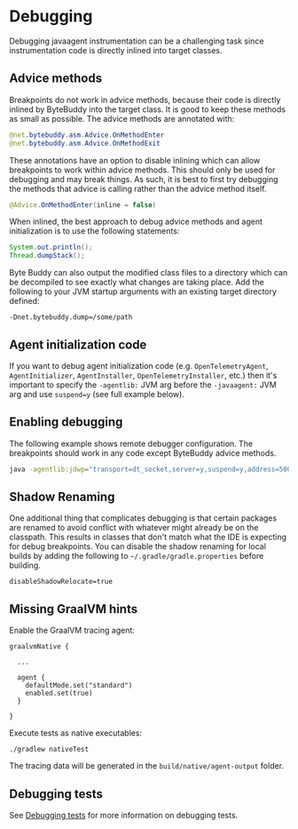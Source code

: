 # Debugging

Debugging javaagent instrumentation can be a challenging task since instrumentation
code is directly inlined into target classes.

## Advice methods

Breakpoints do not work in advice methods, because their code is directly inlined
by ByteBuddy into the target class. It is good to keep these methods as small as possible.
The advice methods are annotated with:

```java
@net.bytebuddy.asm.Advice.OnMethodEnter
@net.bytebuddy.asm.Advice.OnMethodExit
```

These annotations have an option to disable inlining which can allow breakpoints to work within
advice methods. This should only be used for debugging and may break things. As such, it is best to
first try debugging the methods that advice is calling rather than the advice method itself.

```java
@Advice.OnMethodEnter(inline = false)
```

When inlined, the best approach to debug advice methods and agent initialization is to use the
following statements:

```java
System.out.println();
Thread.dumpStack();
```

Byte Buddy can also output the modified class files to a directory which can be decompiled to see
exactly what changes are taking place. Add the following to your JVM startup arguments with
an existing target directory defined:

```shell
-Dnet.bytebuddy.dump=/some/path
```

## Agent initialization code

If you want to debug agent initialization code (e.g. `OpenTelemetryAgent`, `AgentInitializer`,
`AgentInstaller`, `OpenTelemetryInstaller`, etc.) then it's important to specify the `-agentlib:` JVM arg
before the `-javaagent:` JVM arg and use `suspend=y` (see full example below).

## Enabling debugging

The following example shows remote debugger configuration. The breakpoints
should work in any code except ByteBuddy advice methods.

```bash
java -agentlib:jdwp="transport=dt_socket,server=y,suspend=y,address=5000" -javaagent:opentelemetry-javaagent-<version>.jar -jar app.jar
```

## Shadow Renaming

One additional thing that complicates debugging is that certain packages are renamed to avoid
conflict with whatever might already be on the classpath. This results in classes that don't match
what the IDE is expecting for debug breakpoints. You can disable the shadow renaming for local
builds by adding the following to `~/.gradle/gradle.properties` before building.

```properties
disableShadowRelocate=true
```

## Missing GraalVM hints

Enable the GraalVM tracing agent:

```
graalvmNative {

  ...

  agent {
    defaultMode.set("standard")
    enabled.set(true)
  }

}
```

Execute tests as native executables:

```
./gradlew nativeTest
```

The tracing data will be generated in the `build/native/agent-output` folder.

## Debugging tests

See [Debugging tests](running-tests.md#debugging-tests) for more information on debugging tests.
